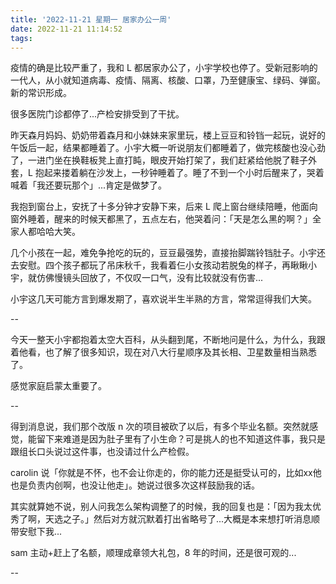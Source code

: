```yaml
---
title: '2022-11-21 星期一 居家办公一周'
date: 2022-11-21 11:14:52
tags:
---
```


疫情的确是比较严重了，我和 L 都居家办公了，小宇学校也停了。受新冠影响的一代人，从小就知道病毒、疫情、隔离、核酸、口罩，乃至健康宝、绿码、弹窗。新的常识形成。

很多医院门诊都停了...产检安排受到了干扰。

昨天森月妈妈、奶奶带着森月和小妹妹来家里玩，楼上豆豆和铃铛一起玩，说好的午饭后一起，结果都睡着了。小宇大概一听说朋友们都睡着了，做完核酸也没心劲了，一进门坐在换鞋板凳上直打盹，眼皮开始打架了，我们赶紧给他脱了鞋子外套，L 抱起来搂着躺在沙发上，一秒钟睡着了。睡了不到一个小时后醒来了，哭着喊着「我还要玩那个」...肯定是做梦了。

我抱到窗台上，安抚了十多分钟才安静下来，后来 L 爬上窗台继续陪睡，他面向窗外睡着，醒来的时候天都黑了，五点左右，他哭着问：「天是怎么黑的啊？」全家人都哈哈大笑。

几个小孩在一起，难免争抢吃的玩的，豆豆最强势，直接抬脚踹铃铛肚子。小宇还去安慰。四个孩子都玩了吊床秋千，我看着仨小女孩动若脱兔的样子，再瞅瞅小宇，就仿佛慢镜头回放了，不仅叹一口气，没有比较就没有伤害...

小宇这几天可能方言到爆发期了，喜欢说半生半熟的方言，常常逗得我们大笑。

--

今天一整天小宇都抱着太空大百科，从头翻到尾，不断地问是什么，为什么，我跟着他看，也了解了很多知识，现在对八大行星顺序及其长相、卫星数量相当熟悉了。

感觉家庭启蒙太重要了。

--

得到消息说，我们那个改版 n 次的项目被砍了以后，有多个毕业名额。突然就感觉，能留下来难道是因为肚子里有了小生命？可是挑人的也不知道这件事，我只是跟组长口头说过这件事，也没请过什么产检假。

carolin 说「你就是不怀，也不会让你走的，你的能力还是挺受认可的，比如xx他也是负责内创啊，也没让他走」。她说过很多次这样鼓励我的话。

其实就算她不说，别人问我怎么架构调整了的时候，我的回复也是：「因为我太优秀了啊，天选之子。」然后对方就沉默着打出省略号了...大概是本来想打听消息顺带安慰下我...

sam 主动+赶上了名额，顺理成章领大礼包，8 年的时间，还是很可观的...

--

